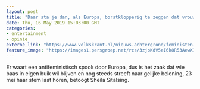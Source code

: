 ```yaml
---
layout: post
title: "Daar sta je dan, als Europa, borstklopperig te zeggen dat vrouwen in de EU er steeds beter voor staan"
date: Thu, 16 May 2019 15:03:00 GMT
categories: 
- entertainment 
- opinie 
externe_link: "https://www.volkskrant.nl/nieuws-achtergrond/feministen-europa-roept~bc60f4df/"
feature_image: "https://images1.persgroep.net/rcs/3zjoKdV5eI6k8R53AewX1U9EbNY/diocontent/148502241/_crop/27/372/1659/1657/_fill/320/320?appId=93a17a8fd81db0de025c8abd1cca1279&quality=0.85"
---
```


Er waart een antifeministisch spook door Europa, dus is het zaak dat wie baas in eigen buik wil blijven en nog steeds streeft naar gelijke beloning, 23 mei haar stem laat horen, betoogt Sheila Sitalsing.
